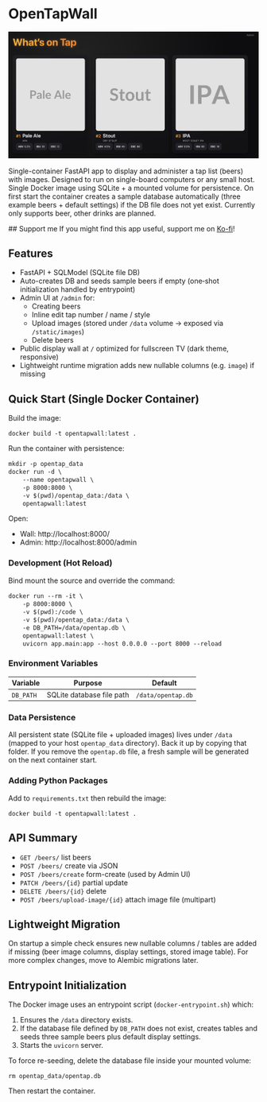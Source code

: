 # OpenTapWall
![OpenTapWall](OpenTapWall.png)

Single-container FastAPI app to display and administer a tap list (beers) with images. Designed to run on single-board computers or any small host. Single Docker image using SQLite + a mounted volume for persistence. On first start the container creates a sample database automatically (three example beers + default settings) if the DB file does not yet exist.
Currently only supports beer, other drinks are planned.

## Support me
If you might find this app useful, support me on [Ko-fi](https://ko-fi.com/olivercorrodi)!

## Features
- FastAPI + SQLModel (SQLite file DB)
- Auto-creates DB and seeds sample beers if empty (one‑shot initialization handled by entrypoint)
- Admin UI at `/admin` for:
	- Creating beers
	- Inline edit tap number / name / style
	- Upload images (stored under `/data` volume → exposed via `/static/images`)
	- Delete beers
- Public display wall at `/` optimized for fullscreen TV (dark theme, responsive)
- Lightweight runtime migration adds new nullable columns (e.g. `image`) if missing

## Quick Start (Single Docker Container)
Build the image:
```
docker build -t opentapwall:latest .
```

Run the container with persistence:
```
mkdir -p opentap_data
docker run -d \
	--name opentapwall \
	-p 8000:8000 \
	-v $(pwd)/opentap_data:/data \
	opentapwall:latest
```

Open:
- Wall: http://localhost:8000/
- Admin: http://localhost:8000/admin

### Development (Hot Reload)
Bind mount the source and override the command:
```
docker run --rm -it \
	-p 8000:8000 \
	-v $(pwd):/code \
	-v $(pwd)/opentap_data:/data \
	-e DB_PATH=/data/opentap.db \
	opentapwall:latest \
	uvicorn app.main:app --host 0.0.0.0 --port 8000 --reload
```

### Environment Variables
| Variable | Purpose | Default |
|----------|---------|---------|
| `DB_PATH` | SQLite database file path | `/data/opentap.db` |

### Data Persistence
All persistent state (SQLite file + uploaded images) lives under `/data` (mapped to your host `opentap_data` directory). Back it up by copying that folder. If you remove the `opentap.db` file, a fresh sample will be generated on the next container start.

### Adding Python Packages
Add to `requirements.txt` then rebuild the image:
```
docker build -t opentapwall:latest .
```

## API Summary
- `GET /beers/` list beers
- `POST /beers/` create via JSON
- `POST /beers/create` form-create (used by Admin UI)
- `PATCH /beers/{id}` partial update
- `DELETE /beers/{id}` delete
- `POST /beers/upload-image/{id}` attach image file (multipart)

## Lightweight Migration
On startup a simple check ensures new nullable columns / tables are added if missing (beer image columns, display settings, stored image table). For more complex changes, move to Alembic migrations later.

## Entrypoint Initialization
The Docker image uses an entrypoint script (`docker-entrypoint.sh`) which:
1. Ensures the `/data` directory exists.
2. If the database file defined by `DB_PATH` does not exist, creates tables and seeds three sample beers plus default display settings.
3. Starts the `uvicorn` server.

To force re-seeding, delete the database file inside your mounted volume:
```
rm opentap_data/opentap.db
```
Then restart the container.

